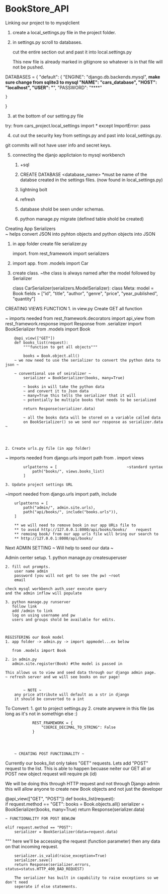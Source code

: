 # BookStore_API



Linking our project to to mysqlclient

1. create a local_settings.py file in the project folder.

2. in settings.py scroll to databases. 

    cut the entire section out and past it into local.settings.py

    This new file is already marked in gitignore so whatever 
    is in that file will not be pushed. 


DATABASES = {
    "default": {
        "ENGINE": "django.db.backends.mysql",    ****make sure change from sqlite3 to mysql
        "NAME": "cars_database",
        "HOST": "localhost",
        "USER": "****",
        "PASSWORD": "****"

    }
}

3. at the bottom of our setting.py file 

try:
    from cars_project.local_settings import *
except ImportError:
    pass

4. cut out the security key from settings.py and past into local_settings.py. 

git commits will not have user info and secret keys. 

5. connecting the djanjo applictaion to mysql workbench
    1. +sql
    
    2. CREATE DATABASE <database_name> *must be name of the databse created
       in the settings files. (now found in local_settings.py)

    3. lightning bolt 

    4. refresh
    
    5. database shold be seen under schemas. 

    6. python manage.py migrate (defined table shold be created)





Creating App Serializers  
    ~ helps convert JSON into pyhton objects and python objects into JSON

1. in app folder create file serializer.py

    import. 
    from rest_framework import serializers

2. import app. 
    from .models import Car

3. create class.
 ~the class is always named after the model followed by Serializer 

    class CarSerializer(serializers.ModelSerializer): 
        class Meta:
            model = Book
            fields = ["id", "title", "author", "genre", "price", "year_published", "quantity"]




CREATING VIEWS FUNCTION
    1. in view.py 
        Create GET all function 

 ~ imports needed       from rest_framework.decorators import api_view
                        from rest_framework.response import Response
                        from .serializer import BookSerializer
                        from .models import Book

        @api_view(["GET"])
        def books_list(request):
            """function to get all objects"""
            
            books = Book.object.all() 
        ~ we now need to use the serializer to convert the python data to json ~   

        ~ conventional use of seiralizer ~
            serializer = BookSerializer(books, many=True)

            ~ books in will take the python data 
            ~ and convert it to Json data
            ~ many=True this tells the serializer that it will
            ~ potentially be multiple books that needs to be serialized

            return Response(serializer.data) 

            ~ all the books data will be stored on a variable called data 
            on BookSerializer() so we send our response as serializer.data ~




    2. Create urls.py file (in app folder)

 ~ imports needed    from django.urls import path
                     from . import views

            urlpatterns = [                               ~standard syntax
                path("books/", views.books_list)
            ]

    3. Update project settings URL

   ~import needed    from django.urls import path, include

        urlpatterns = [
            path("admin/", admin.site.urls),
            path("api/books/", include("books.urls")),
        ]
 
        ** we will need to remove book in our app URLs file to
        ** to avoid http://127.0.0.1:8000/api/books/books/    request
        ** remoing book/ from our app urls file will bring our search to
        ** http://127.0.0.1:8000/api/books/






Next ADMIN SETTING  ~ Will help to seed our data ~

Admin center setup. 
    1. python manage.py createsuperuser

    2. fill out prompts.
        user name admin
        password (you will not get to see the pw) ~root
        email 

    check mysql workbench auth_user execute query
    and the admin inflow will populate

    3. python manage.py runserver
       follow link
       add /admin to link
       log on using username and pw
       users and groups shold be available for edits.

    
    
    REGISTERING our Book model
    1. app folder -> admin.py -> import appmodel...ex below 

       from .models import Book
    
    2. in admin.py
       admin.site.register(Book) #the model is passed in 

    This allows us to view and seed data through our django admin page. 
    ~ refresh server and we will see books on our page!


            ~ NOTE ~
        any price attribute will default as a str in django
        it should be converted to a int
To Convert:
            1. got to project settings.py
            2. create anywere in this file (as long as it's not in somethign else :)
                
                REST_FRAMEWORK = {
                    "COERCE_DECIMAL_TO_STRING": False
                }




        ~ CREATING POST FUNCTIONALITY ~

Currently our books_list only takes "GET" requests. Lets add "POST" request to the list. 
This is able to happen becuase neiter our GET all or POST new object request will require pk (id)

We will be doing this through HTTP request and not through Django admin this will 
allow anyone to create new Book objects and not just the developer

@api_view(["GET", "POST"])
def books_list(request):    
    if request.method == "GET":
        books = Book.objects.all()
        serializer = BookSerializer(books, many=True)
        return Response(serializer.data)

    ~ FUNCTIONALITY FOR POST BEWLOW

    elif request.method == "POST":
        serializer = BookSerializer(data=request.data)
 """ here we'll be accessing the request (function parameter) then any data on that incoming request. 

        serializer.is_valid(raise_exception=True) 
        serializer.save()
        return Response(serializer.errors, status=status.HTTP_400_BAD_REQUEST)

        The serializer has built in capability to raise exceptions so we don't need 
        seperate if else statements. 
            
     




